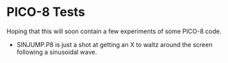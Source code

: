 # PICO-8 Tests

Hoping that this will soon contain a few experiments of some PICO-8 code.

* SINJUMP.P8 is just a shot at getting an X to waltz around the screen following a sinusoidal wave.

